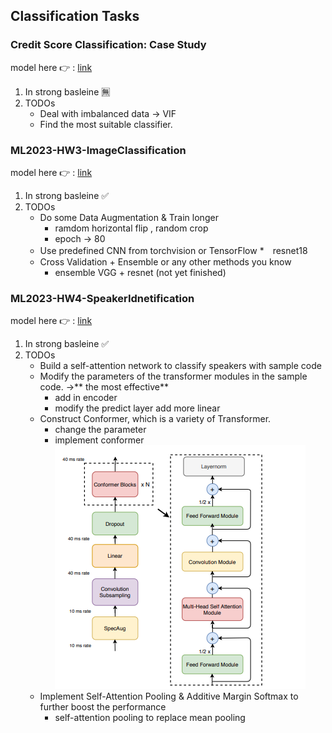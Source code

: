 ## Classification Tasks
### Credit Score Classification: Case Study
model here :point_right: : [link]()
1. In strong basleine :u7121:
2. TODOs
   * Deal with imbalanced data -> VIF
   * Find the most suitable classifier.
### ML2023-HW3-ImageClassification
model here :point_right: : [link](https://github.com/stephanie0324/ML_practrice/blob/master/Classification/ML2023-HW3-ImageClassification.ipynb)
1. In strong basleine :white_check_mark:
2. TODOs
   * Do some Data Augmentation & Train longer
      * ramdom horizontal flip , random crop
      * epoch -> 80
   * Use predefined CNN from torchvision or TensorFlow 
      *　resnet18
   * Cross Validation + Ensemble or any other methods you know
      * ensemble VGG + resnet (not yet finished)
### ML2023-HW4-SpeakerIdnetification
model here :point_right: : [link](Classification/ML2023_HW4-SpeakerIdentification.ipynb)
1. In strong basleine :white_check_mark:
2. TODOs
   * Build a self-attention network to classify speakers with sample code
   * Modify the parameters of the transformer modules in the sample code. ->** the most effective**
      * add in encoder 
      * modify the predict layer add more linear
   * Construct Conformer, which is a variety of Transformer.
      * change the parameter 
      * implement conformer ![Conformer encoder model architecture](conformer_image.png)
   * Implement Self-Attention Pooling & Additive Margin Softmax to further boost the performance
      * self-attention pooling to replace mean pooling
